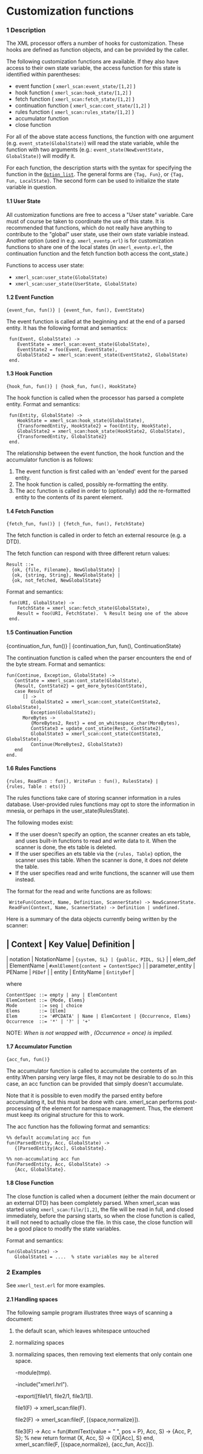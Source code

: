 # Customization functions

### 1 Description

The XML processor offers a number of hooks for customization. These hooks are
defined as function objects, and can be provided by the caller.

The following customization functions are available. If they also have access to
their own state variable, the access function for this state is identified
within parentheses:

-   event function ( `xmerl_scan:event_state/[1,2]` )
-   hook function ( `xmerl_scan:hook_state/[1,2]` )
-   fetch function ( `xmerl_scan:fetch_state/[1,2]` )
-   continuation function ( `xmerl_scan:cont_state/[1,2]` )
-   rules function ( `xmerl_scan:rules_state/[1,2]` )
-   accumulator function
-   close function

For all of the above state access functions, the function with one argument
(e.g. `event_state(GlobalState)`) will read the state variable, while the
function with two arguments (e.g.: `event_state(NewEventState, GlobalState)`)
will modify it.

For each function, the description starts with the syntax for specifying the
function in the [`Option_list`](`xmerl_scan#type-option_list`). The general
forms are `{Tag, Fun}`, or `{Tag, Fun, LocalState}`. The second form can be used
to initialize the state variable in question.

#### 1.1 User State

All customization functions are free to access a "User state" variable. Care
must of course be taken to coordinate the use of this state. It is recommended
that functions, which do not really have anything to contribute to the "global"
user state, use their own state variable instead. Another option (used in e.g.
`xmerl_eventp.erl`) is for customization functions to share one of the local
states (in `xmerl_eventp.erl`, the continuation function and the fetch function
both access the cont_state.)

Functions to access user state:

-   `xmerl_scan:user_state(GlobalState)`
-   `xmerl_scan:user_state(UserState, GlobalState)`

#### 1.2 Event Function

    {event_fun, fun()} | {event_fun, fun(), EventState}

The event function is called at the beginning and at the end of a parsed entity.
It has the following format and semantics:

     fun(Event, GlobalState) ->
        EventState = xmerl_scan:event_state(GlobalState),
        EventState2 = foo(Event, EventState),
        GlobalState2 = xmerl_scan:event_state(EventState2, GlobalState)
     end.

#### 1.3 Hook Function

    {hook_fun, fun()} | {hook_fun, fun(), HookState}

The hook function is called when the processor has parsed a complete entity.
Format and semantics:

     fun(Entity, GlobalState) ->
        HookState = xmerl_scan:hook_state(GlobalState),
        {TransformedEntity, HookState2} = foo(Entity, HookState),
        GlobalState2 = xmerl_scan:hook_state(HookState2, GlobalState),
        {TransformedEntity, GlobalState2}
     end.

The relationship between the event function, the hook function and the
accumulator function is as follows:

1.  The event function is first called with an 'ended' event for the parsed
    entity.
2.  The hook function is called, possibly re-formatting the entity.
3.  The acc function is called in order to (optionally) add the re-formatted
    entity to the contents of its parent element.

#### 1.4 Fetch Function

    {fetch_fun, fun()} | {fetch_fun, fun(), FetchState}

The fetch function is called in order to fetch an external resource (e.g. a
DTD).

The fetch function can respond with three different return values:

    Result ::=
      {ok, {file, Filename}, NewGlobalState} |
      {ok, {string, String}, NewGlobalState} |
      {ok, not_fetched, NewGlobalState}

Format and semantics:

     fun(URI, GlobalState) ->
        FetchState = xmerl_scan:fetch_state(GlobalState),
        Result = foo(URI, FetchState).  % Result being one of the above
     end.

#### 1.5 Continuation Function

{continuation_fun, fun()} | {continuation_fun, fun(), ContinuationState}

The continuation function is called when the parser encounters the end of the
byte stream. Format and semantics:

    fun(Continue, Exception, GlobalState) ->
       ContState = xmerl_scan:cont_state(GlobalState),
       {Result, ContState2} = get_more_bytes(ContState),
       case Result of
          [] ->
             GlobalState2 = xmerl_scan:cont_state(ContState2, GlobalState),
             Exception(GlobalState2);
          MoreBytes ->
             {MoreBytes2, Rest} = end_on_whitespace_char(MoreBytes),
             ContState3 = update_cont_state(Rest, ContState2),
             GlobalState3 = xmerl_scan:cont_state(ContState3, GlobalState),
             Continue(MoreBytes2, GlobalState3)
       end
    end.

#### 1.6 Rules Functions

    {rules, ReadFun : fun(), WriteFun : fun(), RulesState} |
    {rules, Table : ets()}

The rules functions take care of storing scanner information in a rules
database. User-provided rules functions may opt to store the information in
mnesia, or perhaps in the user_state(RulesState).

The following modes exist:

-   If the user doesn't specify an option, the scanner creates an ets table, and
    uses built-in functions to read and write data to it. When the scanner is
    done, the ets table is deleted.
-   If the user specifies an ets table via the `{rules, Table}` option, the
    scanner uses this table. When the scanner is done, it does _not_ delete the
    table.
-   If the user specifies read and write functions, the scanner will use them
    instead.

The format for the read and write functions are as follows:

     WriteFun(Context, Name, Definition, ScannerState) -> NewScannerState.
     ReadFun(Context, Name, ScannerState) -> Definition | undefined.

Here is a summary of the data objects currently being written by the scanner:

## | Context | Key Value| Definition |

| notation | NotationName | `{system, SL} | {public, PIDL, SL}` | | elem_def |
ElementName | `#xmlElement{content = ContentSpec}` | | parameter_entity | PEName
| `PEDef` | | entity | EntityName | `EntityDef` |

where

    ContentSpec ::= empty | any | ElemContent
    ElemContent ::= {Mode, Elems}
    Mode        ::= seq | choice
    Elems       ::= [Elem]
    Elem        ::= '#PCDATA' | Name | ElemContent | {Occurrence, Elems}
    Occurrence  ::= '*' | '?' | '+'

NOTE: _When <Elem> is not wrapped with <Occurrence>, (Occurrence = once) is
implied._

#### 1.7 Accumulator Function

    {acc_fun, fun()}

The accumulator function is called to accumulate the contents of an entity.When
parsing very large files, it may not be desirable to do so.In this case, an acc
function can be provided that simply doesn't accumulate.

Note that it is possible to even modify the parsed entity before accumulating
it, but this must be done with care. xmerl_scan performs post-processing of the
element for namespace management. Thus, the element must keep its original
structure for this to work.

The acc function has the following format and semantics:

    %% default accumulating acc fun
    fun(ParsedEntity, Acc, GlobalState) ->
       {[ParsedEntity|Acc], GlobalState}.

    %% non-accumulating acc fun
    fun(ParsedEntity, Acc, GlobalState) ->
       {Acc, GlobalState}.

#### 1.8 Close Function

The close function is called when a document (either the main document or an
external DTD) has been completely parsed. When xmerl_scan was started using
`xmerl_scan:file/[1,2]`, the file will be read in full, and closed immediately,
before the parsing starts, so when the close function is called, it will not
need to actually close the file. In this case, the close function will be a good
place to modify the state variables.

Format and semantics:

    fun(GlobalState) ->
       GlobalState1 = ....  % state variables may be altered

### 2 Examples

See `xmerl_test.erl` for more examples.

#### 2.1 Handling spaces

The following sample program illustrates three ways of scanning a document:

1.  the default scan, which leaves whitespace untouched
2.  normalizing spaces
3.  normalizing spaces, then removing text elements that only contain one space.

    -module(tmp).

    -include("xmerl.hrl").

    -export([file1/1, file2/1, file3/1]).

    file1(F) -> xmerl_scan:file(F).

    file2(F) -> xmerl_scan:file(F, [{space,normalize}]).

    file3(F) -> Acc = fun(#xmlText{value = " ", pos = P}, Acc, S) -> {Acc, P,
    S}; % new return format (X, Acc, S) -> {[X|Acc], S} end, xmerl_scan:file(F,
    [{space,normalize}, {acc_fun, Acc}]).
